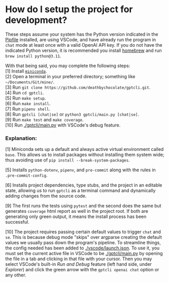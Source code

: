 # How do I setup the project for development?
These steps assume your system has the Python version indicated in the [Pipfile](./Pipfile) installed, are using VSCode, and have already run the program in `chat` mode at least once with a valid OpenAI API key. If you do not have the indicated Python version, it is recommended you install [homebrew](https://brew.sh/) and run `brew install python@3.11`.

With that being said, you may complete the following steps:  
[1] Install [`miniconda`](https://www.anaconda.com/docs/getting-started/miniconda/install).  
[2] Open a terminal in your preferred directory; something like `~/Documents/Git/mine/`.  
[3] Run `git clone https://github.com/deathbychocolate/gptcli.git`.  
[4] Run `cd gptcli`.  
[5] Run `make setup`.  
[6] Run `make install`.  
[7] Run `pipenv shell`.  
[8] Run `gptcli [chat|se]` or `python3 gptcli/main.py [chat|se]`.  
[9] Run `make test` and `make coverage`.  
[10] Run [./gptcli/main.py](./gptcli/main.py) with VSCode's debug feature.

### Explanation:
[1] Miniconda sets up a default and always active virtual environment called `base`. This allows us to install packages without installing them system wide; thus avoiding use of `pip install --break-system-packages`.

[5] Installs `python-dotenv`, `pipenv`, and `pre-commit` along with the rules in `.pre-commit-config`.

[6] Installs project dependencies, type stubs, and the project in an editable state, allowing us to run `gptcli` as a terminal command and dynamically adding changes from the source code.

[9] The first runs the tests using `pytest` and the second does the same but generates `coverage` html report as well in the project root. If both are generating only green output, it means the install process has been successful.

[10] The project requires passing certain default values to trigger `chat` and `se`. This is because debug mode "skips" over argparse creating the default values we usually pass down the program's pipeline. To streamline things, the config needed has been added to [./vscode/launch.json](./.vscode/launch.json). To use it, you must set the current active file in VSCode to be [./gptcli/main.py](./gptcli/main.py) by opening the file in a tab and clicking in that file with your cursor. Then you may select VSCode's built-in *Run and Debug* feature (left hand side, under *Explorer*) and click the green arrow with the `gptcli openai chat` option or any other.
